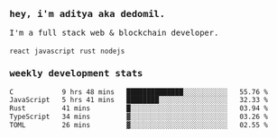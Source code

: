 <samp>
    <h3>hey, i'm aditya aka dedomil.</h3>
    I'm a full stack web & blockchain developer. 
    <br />
    <br />
    <code>react</code> <code>javascript</code> <code>rust</code> <code>nodejs</code>
    <h3>weekly development stats</h3>
    <!--START_SECTION:waka-->

```txt
C            9 hrs 48 mins   ██████████████░░░░░░░░░░░   55.76 %
JavaScript   5 hrs 41 mins   ████████░░░░░░░░░░░░░░░░░   32.33 %
Rust         41 mins         █░░░░░░░░░░░░░░░░░░░░░░░░   03.94 %
TypeScript   34 mins         ▓░░░░░░░░░░░░░░░░░░░░░░░░   03.26 %
TOML         26 mins         ▓░░░░░░░░░░░░░░░░░░░░░░░░   02.55 %
```

<!--END_SECTION:waka-->
</samp>
